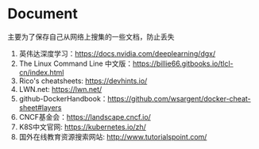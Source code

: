 # Document
主要为了保存自己从网络上搜集的一些文档，防止丢失
1. 英伟达深度学习：https://docs.nvidia.com/deeplearning/dgx/
2. The Linux Command Line 中文版：https://billie66.gitbooks.io/tlcl-cn/index.html
3. Rico's cheatsheets: https://devhints.io/
4. LWN.net: https://lwn.net/
5. github-DockerHandbook：https://github.com/wsargent/docker-cheat-sheet#layers
6. CNCF基金会：https://landscape.cncf.io/
7. K8S中文官网: https://kubernetes.io/zh/
8. 国外在线教育资源搜索网站: http://www.tutorialspoint.com/
